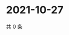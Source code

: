 # 2021-10-27

共 0 条

<!-- BEGIN WEIBO -->
<!-- 最后更新时间 Wed Oct 27 2021 20:23:31 GMT+0800 (China Standard Time) -->

<!-- END WEIBO -->
